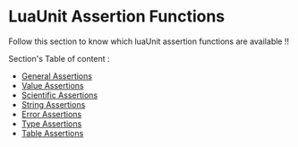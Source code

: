 # LuaUnit Assertion Functions

Follow this section to know which luaUnit assertion functions are available !!

Section's Table of content :

* [General Assertions](0_GeneralAssertions.html)
* [Value Assertions](1_ValueAssertions.html)
* [Scientific Assertions](2_ScientificAssertions.html)
* [String Assertions](3_StringAssertions.html)
* [Error Assertions](4_ErrorAssertions.html)
* [Type Assertions](5_TypeAssertions.html)
* [Table Assertions](6_TableAssertions.html)